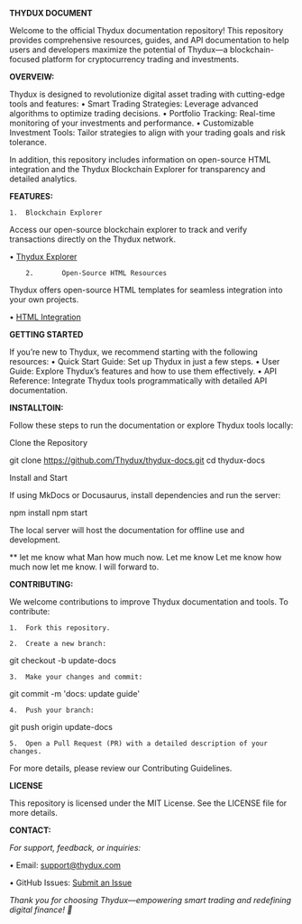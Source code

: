 **THYDUX DOCUMENT**

Welcome to the official Thydux documentation repository! This repository provides comprehensive resources, guides, and API documentation to help users and developers maximize the potential of Thydux—a blockchain-focused platform for cryptocurrency trading and investments.

**OVERVEIW:**

Thydux is designed to revolutionize digital asset trading with cutting-edge tools and features:
	•	Smart Trading Strategies: Leverage advanced algorithms to optimize trading decisions.
	•	Portfolio Tracking: Real-time monitoring of your investments and performance.
	•	Customizable Investment Tools: Tailor strategies to align with your trading goals and risk tolerance.

In addition, this repository includes information on open-source HTML integration and the Thydux Blockchain Explorer for transparency and detailed analytics.

**FEATURES:**

	1.	Blockchain Explorer
Access our open-source blockchain explorer to track and verify transactions directly on the Thydux network.

• [Thydux Explorer](https://github.com/THYDUX/Thydux-Explorer)
	
        2.       Open-Source HTML Resources
Thydux offers open-source HTML templates for seamless integration into your own projects. 

• [HTML Integration](https://docs.google.com/file/d/1PRz_Iv-vLhpaJmkLacq4DqZLL-AUCNzY/edit?usp=docslist_api&filetype=msword)

**GETTING STARTED**

If you’re new to Thydux, we recommend starting with the following resources:
	•	Quick Start Guide: Set up Thydux in just a few steps.
	•	User Guide: Explore Thydux’s features and how to use them effectively.
	•	API Reference: Integrate Thydux tools programmatically with detailed API documentation.

**INSTALLTOIN:**

Follow these steps to run the documentation or explore Thydux tools locally:

Clone the Repository

git clone https://github.com/Thydux/thydux-docs.git
cd thydux-docs

Install and Start

If using MkDocs or Docusaurus, install dependencies and run the server:

npm install
npm start

The local server will host the documentation for offline use and development.

** let me know what Man how much now. Let me know   Let me know how much now let me know. I will forward to.

**CONTRIBUTING:**

We welcome contributions to improve Thydux documentation and tools. To contribute:

	1.	Fork this repository.
 
	2.	Create a new branch:

git checkout -b update-docs


	3.	Make your changes and commit:

git commit -m 'docs: update guide'


	4.	Push your branch:

git push origin update-docs


	5.	Open a Pull Request (PR) with a detailed description of your changes.

For more details, please review our Contributing Guidelines.

**LICENSE**

This repository is licensed under the MIT License. See the LICENSE file for more details.

**CONTACT:**

*For support, feedback, or inquiries:*

 •	Email: support@thydux.com
	
 •	GitHub Issues: [Submit an Issue](https://github.com/THYDUX/Thydux-Document/issues/2)

*Thank you for choosing Thydux—empowering smart trading and redefining digital finance! 🏦*
